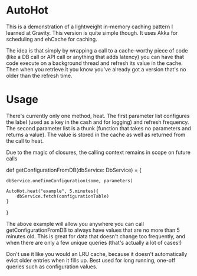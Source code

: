 # AutoHot

This is a demonstration of a lightweight in-memory caching pattern 
I learned at Gravity. This version is quite simple though. It uses Akka
for scheduling and ehCache for caching.

The idea is that simply by wrapping a call to a cache-worthy piece of 
code (like a DB call or API call or anything that adds latency) you 
can have that code execute on a background thread and refresh its value
in the cache. Then when you retrieve it you know you've already got a version
that's no older than the refresh time.

# Usage
There's currently only one method, heat. The first parameter list configures
the label (used as a key in the cash and for logging) and refresh frequency.
The second parameter list is a thunk (function that takes no parameters and
returns a value). The value is stored in the cache as well as returned from
the call to heat.

Due to the magic of closures, the calling context remains in scope on
future calls 

def getConfigurationFromDB(dbService: DbService) = {

    dbService.oneTimeConfiguration(some, parameters)

    AutoHot.heat("example", 5.minutes){
        dbService.fetch(configurationTable)
    }

}

The above example will allow you anywhere you can call getConfigurationFromDB
to always have values that are no more than 5 minutes old. This is great
for data that doesn't change too frequently, and when there are only a few unique 
 queries (that's actually a lot of cases!)
 
 Don't use it like you would an LRU cache, because it doesn't automatically
 evict older entries when it fills up. Best used for long running, one-off queries
 such as configuration values.
